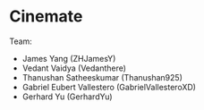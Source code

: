 # Cinemate

Team:
- James Yang (ZHJamesY)
- Vedant Vaidya (Vedanthere)
- Thanushan Satheeskumar (Thanushan925)
- Gabriel Eubert Vallestero (GabrielVallesteroXD)
- Gerhard Yu (GerhardYu)
